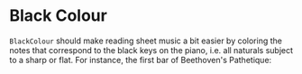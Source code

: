 # Black Colour

`BlackColour` should make reading sheet music a bit easier by coloring the notes that correspond to the black keys on the piano, i.e. all naturals subject to a sharp or flat. For instance, the first bar of Beethoven's Pathetique:
